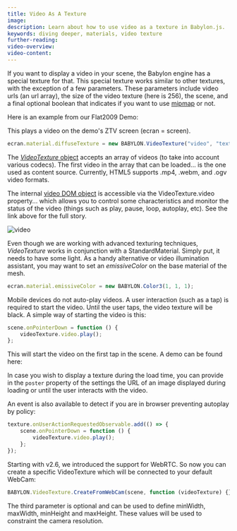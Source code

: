 ```yaml
---
title: Video As A Texture
image:
description: Learn about how to use video as a texture in Babylon.js.
keywords: diving deeper, materials, video texture
further-reading:
video-overview:
video-content:
---
```


If you want to display a video in your scene, the Babylon engine has a special texture for that. This special texture works similar to other textures, with the exception of a few parameters. These parameters include video urls (an url array), the size of the video texture (here is 256), the scene, and a final optional boolean that indicates if you want to use [mipmap](https://en.wikipedia.org/wiki/Mipmap) or not.

Here is an example from our Flat2009 Demo: <Playground id="#ZMCFYA#83" title="Video Texture Example" description="Simple example of using video as a texture in your scene." image="/img/playgroundsAndNMEs/divingDeeperVideoTexture1.jpg"/>

This plays a video on the demo's ZTV screen (ecran = screen).

```javascript
ecran.material.diffuseTexture = new BABYLON.VideoTexture("video", "textures/babylonjs.mp4", scene, true);
```

The [_VideoTexture_ object](/typedoc/classes/babylon.videotexture) accepts an array of videos (to take into account various codecs). The first video in the array that can be loaded... is the one used as content source. Currently, HTML5 supports .mp4, .webm, and .ogv video formats.

The internal [video DOM object](https://www.w3.org/wiki/HTML/Elements/video) is accessible via the VideoTexture.video property... which allows you to control some characteristics and monitor the status of the video (things such as play, pause, loop, autoplay, etc). See the link above for the full story.

![video](/img/how_to/Advanced%20Texturing/3.png)

Even though we are working with advanced texturing techniques, _VideoTexture_ works in conjunction with a StandardMaterial. Simply put, it needs to have some light. As a handy alternative or video illumination assistant, you may want to set an _emissiveColor_ on the base material of the mesh.

```javascript
ecran.material.emissiveColor = new BABYLON.Color3(1, 1, 1);
```

Mobile devices do not auto-play videos. A user interaction (such as a tap) is required to start the video. Until the user taps, the video texture will be black. A simple way of starting the video is this:

```javascript
scene.onPointerDown = function () {
    videoTexture.video.play();
};
```

This will start the video on the first tap in the scene. A demo can be found here: <Playground id="#CHQ4T#294" title="Tap To Play Video Texture" description="Simple example of tapping to start playing a video texture." image="/img/playgroundsAndNMEs/divingDeeperVideoTexture2.jpg"/>

In case you wish to display a texture during the load time, you can provide in the `poster` property of the settings the URL of an image displayed during loading or until the user interacts with the video.

An event is also available to detect if you are in browser preventing autoplay by policy:

```javascript
texture.onUserActionRequestedObservable.add(() => {
    scene.onPointerDown = function () {
        videoTexture.video.play();
    };
});
```

Starting with v2.6, we introduced the support for WebRTC. So now you can create a specific VideoTexture which will be connected to your default WebCam:

```javascript
BABYLON.VideoTexture.CreateFromWebCam(scene, function (videoTexture) {}, { maxWidth: 256, maxHeight: 256 });
```

The third parameter is optional and can be used to define minWidth, maxWidth, minHeight and maxHeight. These values will be used to constraint the camera resolution.
